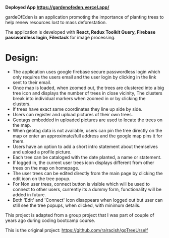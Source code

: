 **Deployed App https://gardenofeden.vercel.app/**

gardeOfEden is an application promoting the importance of planting trees to help renew resources lost to mass deforestation.

The application is developed with **React, Redux Toolkit Query, Firebase passwordless login, Filestack** for image processing.

# Design:

- The application uses google firebase secure passwordless login which only requires the users email and the user login by clicking in the link sent to their email.
- Once map is loaded, when zoomed out, the trees are clustered into a big tree icon and displays the number of trees in close vicinity, The clusters break into individual markers when zoomed in or by clicking the clusters.
- If trees have exact same coordinates they line up side by side.
- Users can register and upload pictures of their own trees.
- Geotags embedded in uploaded pictures are used to locate the trees on the map.
- When geotag data is not available, users can pin the tree directly on the map or enter an approximate/full address and the google map pins it for them.
- Users have an option to add a short intro statement about themselves and upload a profile picture.
- Each tree can be cataloged with the date planted, a name or statement.
- If logged in, the current user trees icon displays different from other trees on the map on homepage.
- The user trees can be edited directly from the main page by clicking the edit icon on the tree popup.
- For Non user trees, connect button is visible which will be used to connect to other users, currently its a dummy form, functionality will be added in future.
- Both 'Edit' and 'Connect' icon disappears when logged out but user can still see the tree popups, when clicked, with minimum details.

This project is adapted from a group project that I was part of couple of years ago during coding bootcamp course.

This is the original project: https://github.com/ralracish/goTreeUrself
